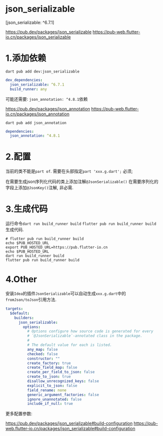 # json_serializable

[json_serializable: ^6.7.1]

https://pub.dev/packages/json_serializable
https://pub-web.flutter-io.cn/packages/json_serializable

# 1.添加依赖

`dart pub add dev:json_serializable`

```yaml
dev_dependencies:
  json_serializable: ^6.7.1
  build_runner: any
```

可能还需要: `json_annotation: ^4.8.1`依赖

https://pub.dev/packages/json_annotation
https://pub-web.flutter-io.cn/packages/json_annotation

`dart pub add json_annotation`

```yaml
dependencies:
  json_annotation: ^4.8.1
```

# 2.配置

当前的类不能是`part of`.
需要在头部指定`part 'xxx.g.dart';` 必须;

在需要生成json序列化代码的类上添加注解`@JsonSerializable()`
在需要序列化的字段上添加`@JsonKey()`注解, 非必需.

# 3.生成代码

运行命令`dart run build_runner build` `flutter pub run build_runner build`生成代码.

```shell
# flutter pub run build_runner build
echo $PUB_HOSTED_URL
export PUB_HOSTED_URL=https://pub.flutter-io.cn
echo $PUB_HOSTED_URL
dart run build_runner build
flutter pub run build_runner build
```

# 4.Other

安装`Idea`的插件`JsonSerializable`可以自动生成`xxx.g.dart`中的`fromJson/toJson`引用方法.

```yaml
targets:
  $default:
    builders:
      json_serializable:
        options:
          # Options configure how source code is generated for every
          # `@JsonSerializable`-annotated class in the package.
          #
          # The default value for each is listed.
          any_map: false
          checked: false
          constructor: ""
          create_factory: true
          create_field_map: false
          create_per_field_to_json: false
          create_to_json: true
          disallow_unrecognized_keys: false
          explicit_to_json: false
          field_rename: none
          generic_argument_factories: false
          ignore_unannotated: false
          include_if_null: true
```

更多配置参数:

https://pub.dev/packages/json_serializable#build-configuration
https://pub-web.flutter-io.cn/packages/json_serializable#build-configuration


